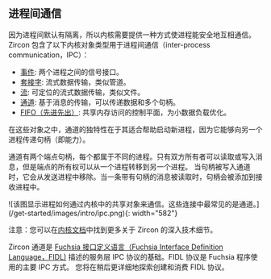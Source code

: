 <!-- ## Inter-process communication -->
## 进程间通信

<!-- 
Since processes are isolated by default, the kernel needs to provide a way for
them to securely communicate with each other. Zircon includes the following
kernel object types for inter-process communication (IPC):
 -->
因为进程间默认有隔离，所以内核需要提供一种方式使进程能安全地互相通信。
Zircon 包含了以下内核对象类型用于进程间通信（inter-process communication，IPC）：

<!-- 
* [Event](/reference/kernel_objects/event.md):
  Signaling interface between two processes.
* [Socket](/reference/kernel_objects/socket.md):
  Streaming data transport, similar to a pipe.
* [Stream](/reference/kernel_objects/stream.md):
  Streaming data transport that is seekable, like a file.
* [Channel](/reference/kernel_objects/channel.md):
  Message-based transport capable of passing both data and a set of handles.
* [FIFO](/reference/kernel_objects/fifo.md):
  Control plane for shared memory access, optimized for small data payloads.
 -->
* [事件](/reference/kernel_objects/event.md):
  两个进程之间的信号接口。
* [套接字](/reference/kernel_objects/socket.md):
  流式数据传输，类似管道。
* [流](/reference/kernel_objects/stream.md):
  可定位的流式数据传输，类似文件。
* [通道](/reference/kernel_objects/channel.md):
  基于消息的传输，可以传递数据和多个句柄。
* [FIFO（先进先出）](/reference/kernel_objects/fifo.md):
  共享内存访问的控制平面，为小数据负载优化。

<!-- 
Among these objects, channels are uniquely suited to assist in launching new
processes because they are capable of transferring handles (and therefore,
capabilities) across to another process.
 -->
在这些对象之中，通道的独特性在于其适合帮助启动新进程，因为它能够向另一个进程传递句柄（即能力）。

<!-- 
Channels have exactly two endpoint handles, each owned by a separate process.
Only the owners may read or write messages, but ownership of an endpoint may
be transferred from one process to another. When handles are written into a
channel, they are removed from the sending process. When a message with handles
is read from a channel, the handles are added to the receiving process.
 -->
通道有两个端点句柄，每个都属于不同的进程。只有双方所有者可以读取或写入消息，但是端点的所有权可以从一个进程转移到另一个进程。
当句柄被写入通道时，它会从发送进程中移除。当一条带有句柄的消息被读取时，句柄会被添加到接收进程中。

<!-- 
![Diagram showing how processes communicate through shared objects found in the
kernel. The most common of these connections is the channel.]
(/get-started/images/intro/ipc.png){: width="582"}
 -->
![该图显示进程如何通过内核中的共享对象来通信。这些连接中最常见的是通道。]
(/get-started/images/intro/ipc.png){: width="582"}

<!-- 
Note: You can find more of Zircon's deep technical details in the
[kernel documentation](/concepts/kernel/README.md).
 -->
注意：您可以在[内核文档](/concepts/kernel/README.md)中找到更多关于 Zircon 的深入技术细节。

<!-- 
Zircon channels are the basis for service-level IPC protocols described by
the [Fuchsia Interface Definition Language (FIDL)][glossary.FIDL]. FIDL
protocols are the primary method of IPC used by Fuchsia programs. You will
explore creating and consuming FIDL protocols in more detail later on.
 -->
Zircon 通道是 [Fuchsia 接口定义语言（Fuchsia Interface Definition Language，FIDL)][glossary.FIDL]
描述的服务层 IPC 协议的基础。FIDL 协议是 Fuchsia 程序使用的主要 IPC 方式。
您将在稍后更详细地探索创建和消费 FIDL 协议。

[glossary.FIDL]: /glossary/README.md#FIDL
